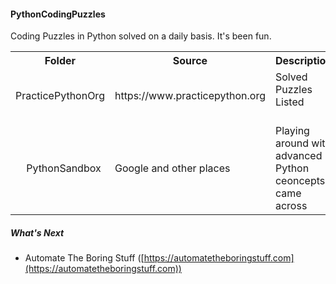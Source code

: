 #### PythonCodingPuzzles

Coding Puzzles in Python solved on a daily basis. It's been fun.

<div style="text-align:center">
    <table style="width:100%" align="center">
        <tr>
            <th align="center">
                Folder
            </th>
            <th>
                Source
            </th>
            <th>
                Description
            </th>
        </tr>
        <tr>
            <td>
                PracticePythonOrg
            </td>
            <td>
                https://www.practicepython.org
            </td>
            <td>
                 Solved Puzzles Listed
             </td>
         <tr>
         <tr>
             <td>
                 PythonSandbox
             </td>
             <td>
                 Google and other places
             </td>
             <td>
                 Playing around with advanced Python ceoncepts I came across
             </td>
         </tr>
    </table>
</div>

##### What's Next

- Automate The Boring Stuff ([https://automatetheboringstuff.com](https://automatetheboringstuff.com))
